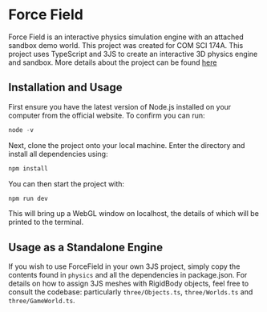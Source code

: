 # Force Field
Force Field is an interactive physics simulation engine with an attached sandbox demo world. This project was created for COM SCI 174A.
This project uses TypeScript and 3JS to create an interactive 3D physics engine and sandbox. More details about the project can be found [here](https://docs.google.com/presentation/d/1ochjH4kHCyXbQppHyPApBGoxhdAlcpV6OEpol8QRvJ8/edit?usp=sharing)

## Installation and Usage
First ensure you have the latest version of Node.js installed on your computer from the official website. To confirm you can run:
```node.js
node -v
```

Next, clone the project onto your local machine. Enter the directory and install all dependencies using:
```node.js
npm install
```

You can then start the project with:
```node.js
npm run dev
```
This will bring up a WebGL window on localhost, the details of which will be printed to the terminal.

## Usage as a Standalone Engine
If you wish to use ForceField in your own 3JS project, simply copy the contents found in `physics` and all the dependencies in package.json.
For details on how to assign 3JS meshes with RigidBody objects, feel free to consult the codebase: particularly `three/Objects.ts`, `three/Worlds.ts` and `three/GameWorld.ts`.